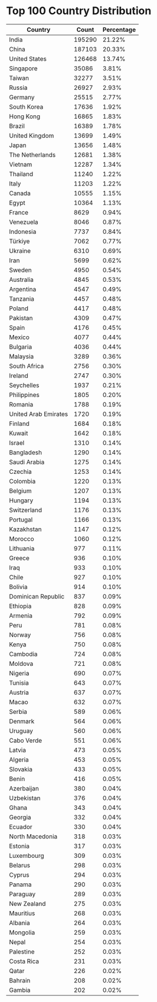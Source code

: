 # Top 100 Country Distribution
| Country | Count | Percentage |
|----|----|----|
| India | 195290 | 21.22% |
| China | 187103 | 20.33% |
| United States | 126468 | 13.74% |
| Singapore | 35086 | 3.81% |
| Taiwan | 32277 | 3.51% |
| Russia | 26927 | 2.93% |
| Germany | 25515 | 2.77% |
| South Korea | 17636 | 1.92% |
| Hong Kong | 16865 | 1.83% |
| Brazil | 16389 | 1.78% |
| United Kingdom | 13699 | 1.49% |
| Japan | 13656 | 1.48% |
| The Netherlands | 12681 | 1.38% |
| Vietnam | 12287 | 1.34% |
| Thailand | 11240 | 1.22% |
| Italy | 11203 | 1.22% |
| Canada | 10555 | 1.15% |
| Egypt | 10364 | 1.13% |
| France | 8629 | 0.94% |
| Venezuela | 8046 | 0.87% |
| Indonesia | 7737 | 0.84% |
| Türkiye | 7062 | 0.77% |
| Ukraine | 6310 | 0.69% |
| Iran | 5699 | 0.62% |
| Sweden | 4950 | 0.54% |
| Australia | 4845 | 0.53% |
| Argentina | 4547 | 0.49% |
| Tanzania | 4457 | 0.48% |
| Poland | 4417 | 0.48% |
| Pakistan | 4309 | 0.47% |
| Spain | 4176 | 0.45% |
| Mexico | 4077 | 0.44% |
| Bulgaria | 4036 | 0.44% |
| Malaysia | 3289 | 0.36% |
| South Africa | 2756 | 0.30% |
| Ireland | 2747 | 0.30% |
| Seychelles | 1937 | 0.21% |
| Philippines | 1805 | 0.20% |
| Romania | 1788 | 0.19% |
| United Arab Emirates | 1720 | 0.19% |
| Finland | 1684 | 0.18% |
| Kuwait | 1642 | 0.18% |
| Israel | 1310 | 0.14% |
| Bangladesh | 1290 | 0.14% |
| Saudi Arabia | 1275 | 0.14% |
| Czechia | 1253 | 0.14% |
| Colombia | 1220 | 0.13% |
| Belgium | 1207 | 0.13% |
| Hungary | 1194 | 0.13% |
| Switzerland | 1176 | 0.13% |
| Portugal | 1166 | 0.13% |
| Kazakhstan | 1147 | 0.12% |
| Morocco | 1060 | 0.12% |
| Lithuania | 977 | 0.11% |
| Greece | 936 | 0.10% |
| Iraq | 933 | 0.10% |
| Chile | 927 | 0.10% |
| Bolivia | 914 | 0.10% |
| Dominican Republic | 837 | 0.09% |
| Ethiopia | 828 | 0.09% |
| Armenia | 792 | 0.09% |
| Peru | 781 | 0.08% |
| Norway | 756 | 0.08% |
| Kenya | 750 | 0.08% |
| Cambodia | 724 | 0.08% |
| Moldova | 721 | 0.08% |
| Nigeria | 690 | 0.07% |
| Tunisia | 643 | 0.07% |
| Austria | 637 | 0.07% |
| Macao | 632 | 0.07% |
| Serbia | 589 | 0.06% |
| Denmark | 564 | 0.06% |
| Uruguay | 560 | 0.06% |
| Cabo Verde | 551 | 0.06% |
| Latvia | 473 | 0.05% |
| Algeria | 453 | 0.05% |
| Slovakia | 433 | 0.05% |
| Benin | 416 | 0.05% |
| Azerbaijan | 380 | 0.04% |
| Uzbekistan | 376 | 0.04% |
| Ghana | 343 | 0.04% |
| Georgia | 332 | 0.04% |
| Ecuador | 330 | 0.04% |
| North Macedonia | 318 | 0.03% |
| Estonia | 317 | 0.03% |
| Luxembourg | 309 | 0.03% |
| Belarus | 298 | 0.03% |
| Cyprus | 294 | 0.03% |
| Panama | 290 | 0.03% |
| Paraguay | 289 | 0.03% |
| New Zealand | 275 | 0.03% |
| Mauritius | 268 | 0.03% |
| Albania | 264 | 0.03% |
| Mongolia | 259 | 0.03% |
| Nepal | 254 | 0.03% |
| Palestine | 252 | 0.03% |
| Costa Rica | 231 | 0.03% |
| Qatar | 226 | 0.02% |
| Bahrain | 208 | 0.02% |
| Gambia | 202 | 0.02% |

